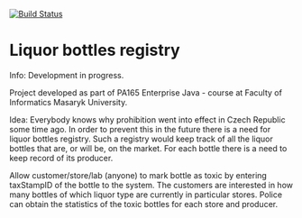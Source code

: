 [![Build Status](https://travis-ci.org/rudky4/PA165---Liquor-bottles-registry.svg?branch=master)](https://travis-ci.org/rudky4/PA165---Liquor-bottles-registry)

# Liquor bottles registry

Info: Development in progress.

Project developed as part of PA165 Enterprise Java - course at Faculty of Informatics Masaryk University.

Idea:
Everybody knows why prohibition went into effect in Czech Republic some time ago. 
In order to prevent this in the future there is a need for liquor bottles registry. 
Such a registry would keep track of all the liquor bottles that are, or will be, on the market. 
For each bottle there is a need to keep record of its producer. 

Allow customer/store/lab (anyone) to mark bottle as toxic by entering taxStampID of the bottle to the system.
The customers are interested in how many bottles of which liquor type are currently in particular stores. 
Police can obtain the statistics of the toxic bottles for each store and producer.



